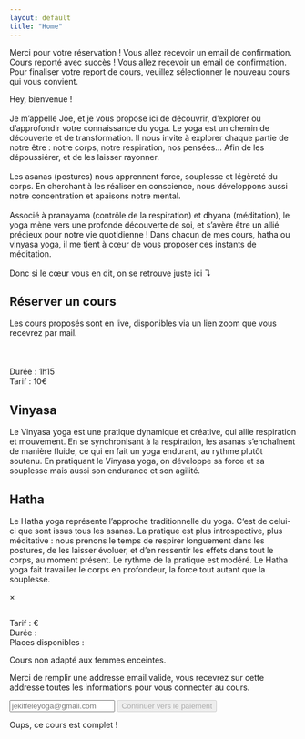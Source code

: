 ```yaml
---
layout: default
title: "Home"
---
```


<div id="payment-successful" class="infobox end-of-flow-success">
	Merci pour votre réservation ! Vous allez recevoir un email de confirmation.
</div>

<div id="postpone-successful" class="infobox end-of-flow-success">
	Cours reporté avec succès ! Vous allez reçevoir un email de confirmation. 
</div>

<div id="postpone-mode" class="infobox">
	Pour finaliser votre report de cours, veuillez sélectionner le nouveau cours qui vous convient. 
</div>

<div id="welcome" class="infobox">
	<p>
		Hey, bienvenue !
		<br/>
		<br/>
		Je m’appelle Joe, et je vous propose ici de découvrir, d’explorer ou d’approfondir votre connaissance du yoga. 
		Le yoga est un chemin de découverte et de transformation. Il nous invite à explorer chaque partie de notre être : notre corps, notre respiration, nos pensées... Afin de les dépoussiérer, et de les laisser rayonner.
		<br/>
		<br/>
		Les asanas (postures) nous apprennent force, souplesse et légèreté du corps. En cherchant à les réaliser en conscience, nous développons aussi notre concentration et apaisons notre mental.
		<br/>
		<br/>
		Associé à pranayama (contrôle de la respiration) et dhyana (méditation), le yoga mène vers une profonde découverte de soi, et s’avère être un allié précieux pour notre vie quotidienne ! Dans chacun de mes cours, hatha ou vinyasa yoga, il me tient à cœur de vous proposer ces instants de méditation. 
		<br/>
		<br/>
		Donc si le cœur vous en dit, on se retrouve juste ici ↴
	</p>
</div>

<div id="book">
	<div>
		<h2>Réserver un cours</h2>
		<div id='calendar'></div>
	</div>
	<p>Les cours proposés sont en live, disponibles via un lien zoom que vous recevrez par mail.<br/><br/><br/><br/>Durée : 1h15<br/>Tarif : 10€</p>
</div>


<div id="yoga-types-info">
	<div class="infobox">
		<h2>Vinyasa</h2>
		<p>Le Vinyasa yoga est une pratique dynamique et créative, qui allie respiration et mouvement. En se synchronisant à la respiration, les asanas s’enchaînent de manière fluide, ce qui en fait un yoga endurant, au rythme plutôt soutenu. En pratiquant le Vinyasa yoga, on développe sa force et sa souplesse mais aussi son endurance et son agilité. </p>
	</div>
	<div class="infobox">
		<h2>Hatha</h2>
		<p>Le Hatha yoga représente l’approche traditionnelle du yoga. C‘est de celui-ci que sont issus tous les asanas. La pratique est plus introspective, plus méditative : nous prenons le temps de respirer longuement dans les postures, de les laisser évoluer, et d’en ressentir les effets dans tout le corps, au moment présent. Le rythme de la pratique est modéré. Le Hatha yoga fait travailler le corps en profondeur, la force tout autant que la souplesse. </p>
	</div>
</div>

<div id="modal">
  <div>
    <span id="close-modal">&times;</span>
    <div id="lesson-info">
    	<h2 id="lesson-title"></h2>
    	<p id="lesson-time"></p>
    	<p>
    		Tarif : <span id="lesson-price"></span>€<br/>
    		Durée : <span id="lesson-duration"></span><br/>
    		Places disponibles : <span id="lesson-bookings-remaining"></span>
    		<p id="lesson-description"></p>
    		<p id="lesson-warning">Cours non adapté aux femmes enceintes.</p>
    	</p>
    </div>
    <div class="booking" id="booking-info">
    	<p>Merci de remplir une addresse email valide, vous recevrez sur cette addresse toutes les informations pour vous connecter au cours.</p>
    	<input type="email" name="email" placeholder="jekiffeleyoga@gmail.com" id="email" />
    	<button id="lesson-book" disabled="disabled" type="submit">Continuer vers le paiement<span id="wait"></span></button>
    </div>
    <div class="booking" id="booking-full">
    	<p>Oups, ce cours est complet !</p>
    </div>
  </div>
</div>


<div>
	<script src="https://js.stripe.com/v3"></script>
	<script src="https://cdn.jsdelivr.net/npm/fullcalendar@5.3.2/main.min.js" integrity="sha256-mMw9aRRFx9TK/L0dn25GKxH/WH7rtFTp+P9Uma+2+zc=" crossorigin="anonymous"></script>
	<link rel="stylesheet" href="https://cdn.jsdelivr.net/npm/fullcalendar@5.3.2/main.min.css" integrity="sha256-uq9PNlMzB+1h01Ij9cx7zeE2OR2pLAfRw3uUUOOPKdA=" crossorigin="anonymous">
	<script>
		// Utils
		window.vars = {postponeMode: false}
	  function replaceForLesson(name, text) {
	    document.getElementById("lesson-" + name).innerText = text
	  }
	  // If end of flow
	  if(window.location.hash == "#payment-successful") {
	    document.getElementById("payment-successful").style.display = "block"
	  }
	  if(window.location.hash == "#postpone-successful") {
	    document.getElementById("postpone-successful").style.display = "block"
	  }
	  // If postpone mode
	  if (window.location.hash.startsWith("#postpone?")) {
	  	const params = new URLSearchParams(window.location.hash.slice(10))
	  	window.vars.postponeMode = true
	  	window.vars.customerId = params.get("customerId")
	  	window.vars.lessonToPostponeId = params.get("lessonToPostponeId")
	    document.getElementById("postpone-mode").style.display = "block"
	    document.querySelector("#lesson-book").innerHTML = "Reporter pour ce cours" + document.querySelector("#lesson-book").innerHTML.replace(/^[^<]+/, "")
	  }
	  //
	  document.addEventListener('DOMContentLoaded', function() {
	    // Vars
	    const modal = document.getElementById("modal")
			const emailInput = document.getElementById('email')
	    const calendarEl = document.getElementById('calendar');
	    const lessonBook = document.getElementById("lesson-book")
	    const reEmail = /^\w+([-+.']\w+)*@\w+([-.]\w+)*\.\w+([-.]\w+)*$/
	    const stripe = Stripe('pk_test_q23TkZKgp8unr6VHj80CFF4F00XhYwquMh');
			// Restore previous email inputed
			const previousEmail = localStorage.getItem('email')
			if (previousEmail) {
				emailInput.value = previousEmail
			}
		  // Modal handling
	    closeModal = () => modal.style.display = "none"
	    document.getElementById("close-modal").addEventListener("click", closeModal)
	    window.addEventListener("click", (event) => {
	      event.target == modal && closeModal()
	    })
			// Fetch events
	  	fetch('https://ga09zolgt2.execute-api.eu-west-3.amazonaws.com/events.json')
		  .then(response => {
		  	if (response.ok) {
		  		return response.json()
		  	} else {
		  		throw new Error("No OK response")
		  	}
		  })
		  .then(events => {
		  	const filter = (window.vars.postponeMode) ? window.vars.lessonToPostponeId : ""
		  	const filteredEvents = events.filter(e => e.id != filter)
		  	calendar.addEventSource({
		  		events: filteredEvents,
		  		color: "#74503b",
		  		textColor: "white"
		  	})
		  })
		  .catch(err => {
		  	console.error(err)
		  	calendarEl.prepend("Impossible de récupérer les cours actuellement, revenez plus tard.")
		  })
	    // Validate email in real time
	  	emailInput.addEventListener("input", (event) => {
	      	lessonBook.disabled = ! reEmail.test(String(event.target.value).toLowerCase())
	    })
	    emailInput.dispatchEvent(new Event("input"))
	    // Init FullCalendar
	    const calendar = new FullCalendar.Calendar(calendarEl, {
	      initialView: 'dayGridWeek',
	      titleFormat: { day: 'numeric', month: 'short' },
	      locale: 'fr',
	      firstDay: 1,
	      buttonText: {
	        today: "Aujourd'hui"
	      },
	      eventDisplay: "block",
	      eventTimeFormat: {
	        hour: '2-digit',
	        minute: '2-digit',
	        meridiem: false
	      },
	      height: "auto",
	      eventClick: (info) => {
	      	// Populate the modal
	      	const {durationHuman, startHuman} = datetimeToFrenchDatetimeAndDuration(info.event.start, info.event.end)
	        const bookingsRemaining = info.event.extendedProps.bookings_remaining
	        document.getElementById("booking-info").style.display = (bookingsRemaining > 0) ? "block" : "none"
	        document.getElementById("booking-full").style.display = (bookingsRemaining > 0) ? "none" : "block"
	        window.vars.lessonId = info.event.id
	        ;[
	          ["title", info.event.extendedProps.long_title],
	          ["description", info.event.extendedProps.description],
	          ["time", startHuman],
	          ["duration", durationHuman],
	          ["price", info.event.extendedProps.price],
	          ["bookings-remaining", bookingsRemaining],
	        ].map(r => replaceForLesson(r[0], r[1]))
	        // Diplay it
	        modal.style.display = "flex"
	      }
	    })
	    calendar.render()
	    // Handle modal submit button
	  	document.getElementById('lesson-book').addEventListener("click", () => {
	  		// Loading animation
  		  clearAnimation = animateWaitElement(document.getElementById("wait"), lessonBook)
	  		// Save email
	  		const email = emailInput.value
	  		localStorage.setItem('email', email)
	  		if (window.vars.postponeMode) {
		  		// Postpone
		     	fetch(
	      		`https://ga09zolgt2.execute-api.eu-west-3.amazonaws.com/account/postpone?customerId=${window.vars.customerId}&fromId=${window.vars.lessonToPostponeId}&toId=${window.vars.lessonId}`,
	      		{ method: "POST" }
	      	)
	        .then(response => {
	        	if (response.ok) {
	        		window.location.hash = "#postpone-successful"
	        		window.location.reload()
	        	} else {
	        		throw new Error("No OK response")
	        	}
	        })
	        .catch(err => {
	        	clearAnimation()
	        	console.error(err)
	        	document.getElementById("booking-info").append("Impossible de reporter le cours, veuillez rééssayer plus tard.")
	        })
	  		} else {
		  		// Create a Stripe Session
		     	fetch(
	      		"https://ga09zolgt2.execute-api.eu-west-3.amazonaws.com/setupNewBooking",
	      		{
	      			method: "POST",
	      			headers: { "Content-Type": "application/json" },
	      			body: JSON.stringify({
	    					id: window.vars.lessonId,
	    					email: email
	      			})
	      	})
	        .then(response => {
	        	if (response.ok) {
	        		return response.json()
	        	} else {
	        		throw new Error("No OK response")
	        	}
	        })
	        .then(j => {
	        	stripe.redirectToCheckout({"sessionId": j.stripe_session_id})
	        })
	        .catch(err => {
	        	clearAnimation()
	        	console.error(err)
	        	document.getElementById("booking-info").append("Impossible de mettre en place le paiement, veuillez rééssayer plus tard.")
	        })
	  		}
	    })
	  });
	</script>
</div>